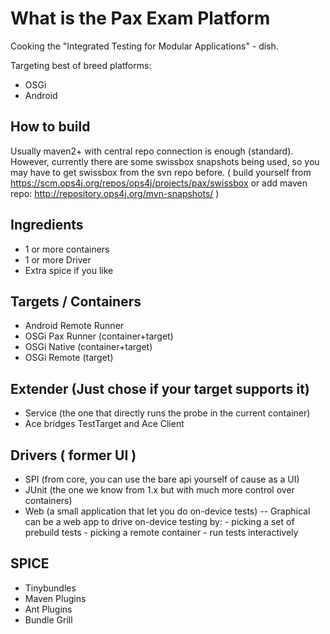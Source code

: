 What is the Pax Exam Platform
================================
Cooking the "Integrated Testing for Modular Applications" - dish.

Targeting best of breed platforms:
- OSGi
- Android

How to build
----------------
Usually maven2+ with central repo connection is enough (standard).
However, currently there are some swissbox snapshots being used, so you may have to get swissbox from the svn repo before.
( build yourself from https://scm.ops4j.org/repos/ops4j/projects/pax/swissbox or add maven repo: http://repository.ops4j.org/mvn-snapshots/ )

Ingredients
----------------
 * 1 or more containers
 * 1 or more Driver
 * Extra spice if you like

Targets / Containers
----------------
  * Android Remote Runner   
  * OSGi Pax Runner (container+target)
  * OSGi Native (container+target)
  * OSGi Remote (target)

Extender (Just chose if your target supports it)
----------------
  * Service (the one that directly runs the probe in the current container)
  * Ace bridges TestTarget and Ace Client

Drivers ( former UI )
----------------
  * SPI (from core, you can use the bare api yourself of cause as a UI)
  * JUnit (the one we know from 1.x but with much more control over containers)
  * Web (a small application that let you do on-device tests)
     -- Graphical can be a web app to drive on-device testing by:
        - picking a set of prebuild tests
        - picking a remote container
        - run tests interactively

SPICE
----------------
  * Tinybundles
  * Maven Plugins
  * Ant Plugins
  * Bundle Grill